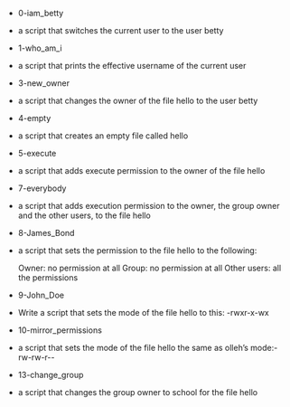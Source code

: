 * 0-iam_betty
- a script that switches the current user to the user betty

* 1-who_am_i
- a script that prints the effective username of the current user

* 3-new_owner
-  a script that changes the owner of the file hello to the user betty

* 4-empty
-  a script that creates an empty file called hello

* 5-execute
- a script that adds execute permission to the owner of the file hello

* 7-everybody
- a script that adds execution permission to the owner, the group owner and the other users, to the file hello

* 8-James_Bond
- a script that sets the permission to the file hello to the following:

    Owner: no permission at all
    Group: no permission at all
    Other users: all the permissions

* 9-John_Doe
- Write a script that sets the mode of the file hello to this: -rwxr-x-wx

* 10-mirror_permissions
- a script that sets the mode of the file hello the same as olleh’s mode:-rw-rw-r-- 

* 13-change_group
- a script that changes the group owner to school for the file hello
